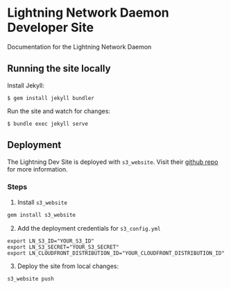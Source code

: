 # Lightning Network Daemon Developer Site
Documentation for the Lightning Network Daemon

## Running the site locally

Install Jekyll:
```
$ gem install jekyll bundler
```
Run the site and watch for changes:
```
$ bundle exec jekyll serve
```

## Deployment

The Lightning Dev Site is deployed with `s3_website`. Visit their [github
repo](https://github.com/laurilehmijoki/s3_website) for more information.

### Steps

1. Install `s3_website`
```bash
gem install s3_website
```

2. Add the deployment credentials for `s3_config.yml`
```
export LN_S3_ID="YOUR_S3_ID"
export LN_S3_SECRET="YOUR_S3_SECRET"
export LN_CLOUDFRONT_DISTRIBUTION_ID="YOUR_CLOUDFRONT_DISTRIBUTION_ID"
```

3. Deploy the site from local changes:

```
s3_website push
```
